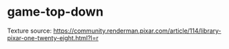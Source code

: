# game-top-down

Texture source: https://community.renderman.pixar.com/article/114/library-pixar-one-twenty-eight.html?l=r

